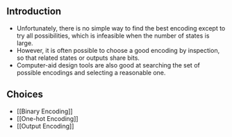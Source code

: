 ## Introduction
- Unfortunately, there is no simple way to find the best encoding except to try all possibilities, which is infeasible when the number of states is large.
- However, it is often possible to choose a good encoding by inspection, so that related states or outputs share bits.
- Computer-aid design tools  are also good at searching the set of possible encodings and selecting a reasonable one.
## Choices
- [[Binary Encoding]] 
- [[One-hot Encoding]]
- [[Output Encoding]]
